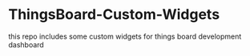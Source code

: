 # ThingsBoard-Custom-Widgets
this repo includes some custom widgets for things board development dashboard
